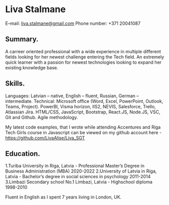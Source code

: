 # Liva Stalmane

E–mail: liva.stalmane@gmail.com 
Phone number: +371 20041087

## Summary. 
A carreer oriented professional with a wide experience in multiple different fields looking for her newest challenge entering the Tech field. An extremely quick learner with a passion for newest technologies looking to expand her existing knowledge base.

## Skills. 
Languages: Latvian – native, English – fluent, Russian, German – intermediate. 
Technical: Microsoft office (Word, Excel, PowerPoint, Outlook, Teams, Project). PowerBI, Visma horizon, IIS2, NEVIS, Salesforce, Trello, Atlassian Jira. HTML/CSS, JavaScript, Bootstrap, React.JS, Node.JS, VSC, Git and Github. Agile methodology.

My latest code examples, that I wrote while attending Accentures and Riga Tech Girls course in Javascript can be viewed on my github account here - https://github.com/LivaAlise/Liva_SGT

## Education. 
1.Turiba University in Riga, Latvia - Professional Master’s Degree in Business Administration (MBA) 2020-2022 
2.University of Latvia in Riga, Latvia - Bachelor’s degree in social sciences in psychology 2011-2014 
3.Limbazi Secondary school No.1 Limbazi, Latvia - Highschool diploma 1998-2010

Fluent in English as I spent 7 years living in London, UK.
